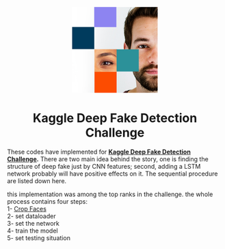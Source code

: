<div align="center">
    <img src="/images/index.jpg" width="200">
</div>

<h1 align="center">Kaggle Deep Fake Detection Challenge</h1>


These codes have implemented for  **[Kaggle Deep Fake Detection Challenge](https://www.kaggle.com/c/deepfake-detection-challenge "Kaggle Deep Fake Detection Challenge").**  There are two main idea behind the story, one is finding the structure of deep fake just by CNN features; second, adding a LSTM network probably will have positive effects on it. 
The sequential procedure are listed down here.

this implementation was among the top ranks in the challenge. the whole process contains four steps: \
1- [Crop Faces](https://github.com/imohammadhossein/Deep-Fake-Detection/blob/develop/face_extractor.ipynb "face extractor mtcnn")  \
2- set dataloader \
3- set the network \
4- train the model \
5- set testing situation
